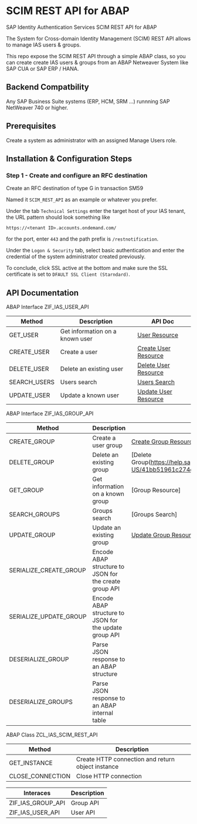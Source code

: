 # SCIM REST API for ABAP
SAP Identity Authentication Services SCIM REST API for ABAP

The System for Cross-domain Identity Management (SCIM) REST API allows to manage IAS users & groups.

This repo expose the SCIM REST API through a simple ABAP class, so you can create create IAS users & groups from an ABAP Netweaver System like SAP CUA or SAP ERP / HANA.

## Backend Compatbility

Any SAP Business Suite systems (ERP, HCM, SRM ...) runnning SAP NetWeaver 740 or higher.

## Prerequisites

Create a system as administrator with an assigned Manage Users role.

## Installation & Configuration Steps

### Step 1 - Create and configure an RFC destination

Create an RFC destination of type G in transaction SM59

Named it `SCIM_REST_API` as an example or whatever you prefer.

Under the tab `Technical Settings` enter the target host of your IAS tenant, the URL pattern should look something like

```
https://<tenant ID>.accounts.ondemand.com/
```

for the port, enter `443` and the path prefix is `/restnotification`.

Under the `Logon & Security` tab, select basic authentication and enter the credential of the system administrator created previously.

To conclude, click SSL active at the bottom and make sure the SSL certificate is set to `DFAULT SSL Client (Starndard)`.


## API Documentation


ABAP Interface ZIF_IAS_USER_API

| Method       | Description                     | API Doc                                                                                                                                |
| ------------ | ------------------------------- | -------------------------------------------------------------------------------------------------------------------------------------- |
| GET_USER     | Get information on a known user | [User Resource](https://help.sap.com/viewer/6d6d63354d1242d185ab4830fc04feb1/Cloud/en-US/7ae17a6da5314246a04d113f902d0fdf.html)        |
| CREATE_USER  | Create a user                   | [Create User Resource](https://help.sap.com/viewer/6d6d63354d1242d185ab4830fc04feb1/Cloud/en-US/cea87780bee94c6994b8005c6d6a4815.html) |
| DELETE_USER  | Delete an existing user         | [Delete User Resource](https://help.sap.com/viewer/6d6d63354d1242d185ab4830fc04feb1/Cloud/en-US/436015d66dad4c129a87604eda2f7134.html) |
| SEARCH_USERS | Users search                    | [Users Search](https://help.sap.com/viewer/6d6d63354d1242d185ab4830fc04feb1/Cloud/en-US/3af7dfae0aad4cf79ab8d822f8322e76.html)         |
| UPDATE_USER  | Update a known user             | [Update User Resource](https://help.sap.com/viewer/6d6d63354d1242d185ab4830fc04feb1/Cloud/en-US/9e36479e92ca4b0db75f085d4ab3aa23.html) |


ABAP Interface ZIF_IAS_GROUP_API

| Method                 | Description                                            | API                                                                                                                                     |
| ---------------------- | ------------------------------------------------------ | --------------------------------------------------------------------------------------------------------------------------------------- |
| CREATE_GROUP           | Create a user group                                    | [Create Group Resource](https://help.sap.com/viewer/6d6d63354d1242d185ab4830fc04feb1/Cloud/en-US/8c6ebd7c1c564d8e9eb4fa404641d6e7.html) |
| DELETE_GROUP           | Delete an existing group                               | [Delete Group(https://help.sap.com/viewer/6d6d63354d1242d185ab4830fc04feb1/Cloud/en-US/41bb51961c274db18c82cc4182025a42.html) Resource] |
| GET_GROUP              | Get information on a known group                       | [Group Resource]                                                                                                                        |
| SEARCH_GROUPS          | Groups search                                          | [Groups Search]                                                                                                                         |
| UPDATE_GROUP           | Update an existing group                               | [Update Group Resource](https://help.sap.com/viewer/6d6d63354d1242d185ab4830fc04feb1/Cloud/en-US/81ca50e7e604474fa9ce53c831156cd2.html) |
| SERIALIZE_CREATE_GROUP | Encode ABAP structure to JSON for the create group API |                                                                                                                                         |
| SERIALIZE_UPDATE_GROUP | Encode ABAP structure to JSON for the update group API |                                                                                                                                         |
| DESERIALIZE_GROUP      | Parse JSON response to an ABAP structure               |                                                                                                                                         |
| DESERIALIZE_GROUPS     | Parse JSON response to an ABAP internal table          |                                                                                                                                         |

ABAP Class ZCL_IAS_SCIM_REST_API

| Method           | Description                                       |
| ---------------- | ------------------------------------------------- |
| GET_INSTANCE     | Create HTTP connection and return object instance |
| CLOSE_CONNECTION | Close HTTP connection                             |

| Interaces         | Description |
| ----------------- | ----------- |
| ZIF_IAS_GROUP_API | Group API   |
| ZIF_IAS_USER_API  | User API    |